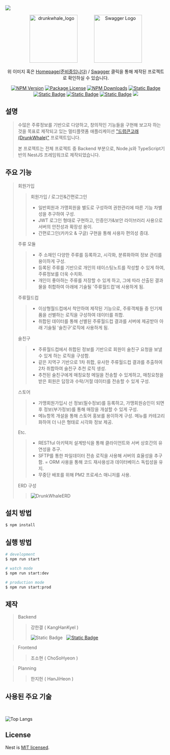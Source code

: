 <img src="https://capsule-render.vercel.app/api?type=waving&color=0:B993D6,100:8CA6DB&height=200&section=header&text=Drunk%20Whale&fontColor=f7f5f5&fontSize=55&fontAlign=71&fontAlignY=40&desc=Backend.%20madeBy%20강한결&descSize=18&descAlign=78" />

<p align="center">
  <a href="#" target="blank"><img src="https://github.com/kanghankyel/drunkwhale_project/assets/100983731/cccc5d96-122b-4fad-bae7-936c9d9d787e" width="150" alt="drunkwhale_logo" /></a>
  &nbsp;&nbsp;&nbsp;&nbsp;&nbsp;&nbsp;&nbsp;&nbsp;&nbsp;&nbsp;&nbsp;
  <a href="http://118.67.133.203:3001/swagger" target="blank"><img src="https://upload.wikimedia.org/wikipedia/commons/a/ab/Swagger-logo.png" width="150" alt="Swagger Logo" /></a>
</p>

[circleci-image]: https://img.shields.io/circleci/build/github/nestjs/nest/master?token=abc123def456
[circleci-url]: https://circleci.com/gh/nestjs/nest

  <p align="center">위 이미지 혹은 <a href="#" target="_blank">Homepage(준비중입니다)</a> / <a href="http://118.67.133.203:3001/swagger" target="_blank">Swagger</a> 클릭을 통해 제작된 프로젝트로 확인하실 수 있습니다.</p>
    <p align="center">
<a href="https://www.npmjs.com/~nestjscore" target="_blank"><img src="https://img.shields.io/npm/v/@nestjs/core.svg" alt="NPM Version" /></a>
<a href="https://www.npmjs.com/~nestjscore" target="_blank"><img src="https://img.shields.io/npm/l/@nestjs/core.svg" alt="Package License" /></a>
<a href="https://www.npmjs.com/~nestjscore" target="_blank"><img src="https://img.shields.io/npm/dm/@nestjs/common.svg" alt="NPM Downloads" /></a>
<!--<a href="https://circleci.com/gh/nestjs/nest" target="_blank"><img src="https://img.shields.io/circleci/build/github/nestjs/nest/master" alt="CircleCI" /></a>
<a href="https://coveralls.io/github/nestjs/nest?branch=master" target="_blank"><img src="https://coveralls.io/repos/github/nestjs/nest/badge.svg?branch=master#9" alt="Coverage" /></a>
<a href="https://discord.gg/G7Qnnhy" target="_blank"><img src="https://img.shields.io/badge/discord-online-brightgreen.svg" alt="Discord"/></a>
<a href="https://opencollective.com/nest#backer" target="_blank"><img src="https://opencollective.com/nest/backers/badge.svg" alt="Backers on Open Collective" /></a>
<a href="https://opencollective.com/nest#sponsor" target="_blank"><img src="https://opencollective.com/nest/sponsors/badge.svg" alt="Sponsors on Open Collective" /></a>
  <a href="https://paypal.me/kamilmysliwiec" target="_blank"><img src="https://img.shields.io/badge/Donate-PayPal-ff3f59.svg"/></a>
    <a href="https://opencollective.com/nest#sponsor"  target="_blank"><img src="https://img.shields.io/badge/Support%20us-Open%20Collective-41B883.svg" alt="Support us"></a>-->
<!--   <a href="" target="_blank"></a> -->
  <a href="" target="_blank"><img alt="Static Badge" src="https://img.shields.io/badge/Node-%23333333?logo=ts-node"></a>
  <a href="" target="_blank"><img alt="Static Badge" src="https://img.shields.io/badge/NestJS-%23E0234E?logo=nestjs"></a>
  <a href="" target="_blank"><img alt="Static Badge" src="https://img.shields.io/badge/Git-white?logo=git"></a>
  <a href="" target="_blank"><img alt="Static Badge" src="https://img.shields.io/badge/Github-red?logo=github"></a>
  <a href="" target="_blank"><img src="https://img.shields.io/badge/Swagger-222222?style=flat-square&logo=Swagger"></a>
</p>
  <!--[![Backers on Open Collective](https://opencollective.com/nest/backers/badge.svg)](https://opencollective.com/nest#backer)
  [![Sponsors on Open Collective](https://opencollective.com/nest/sponsors/badge.svg)](https://opencollective.com/nest#sponsor)-->

## 설명

> 수많은 주류정보를 기반으로 다양하고, 창의적인 기능들을 구현해 보고자 하는 것을 목표로 제작되고 있는 멀티플랫폼 애플리케이션 <a href="http://118.67.133.203:3001/swagger" target="_blank">"드렁큰고래(DrunkWhale)"</a> 프로젝트입니다.
> 
> 본 프로젝트는 전체 프로젝트 중 Backend 부분으로, Node.js와 TypeScript기반의 NestJS 프레임워크로 제작되었습니다.

## 주요 기능
> 회원가입
>> 회원가입 / 로그인&간편로그인
>> - 일반회원과 가맹회원을 별도로 구성하여 권한관리에 따른 기능 차별성을 추구하여 구성.
>> - JWT 로그인 형태로 구현하고, 인증인가&보안 라이브러리 사용으로 서버의 안전성과 확장성 용이.
>> - 간편로그인(카카오 & 구글) 구현을 통해 사용자 편의성 증대.
>> 
> 주류 모듈
>> - 주 소재인 다양한 주류를 등록하고, 시각화, 분류화하여 정보 관리를 용이하게 구성.
>> - 등록된 주류를 기반으로 개인의 테이스팅노트를 작성할 수 있게 하여, 주류정보를 더욱 수치화.
>> - 개인이 좋아하는 주류를 저장할 수 있게 하고, 그에 따라 산출된 결과물을 취합하여 아래에 기술될 '주류월드컵'에 사용하게 됨.
>> 
> 주류월드컵
>> - 이상형월드컵에서 착안하여 제작된 기능으로, 주류객체들 중 인기제품을 선별하는 로직을 구성하여 데이터를 취합.
>> - 취합된 데이터를 통해 선별된 주류월드컵 결과를 서버에 제공받아 아래 기술될 '술친구'로직에 사용하게 됨.
>> 
> 술친구
>> - 주류월드컵에서 취합된 정보를 기반으로 회원이 술친구 요청을 보낼 수 있게 하는 로직을 구성함.
>> - 같은 지역구 기반으로 1차 취합, 유사한 주류월드컵 결과를 추출하여 2차 취합하여 술친구 추천 로직 생성.
>> - 추천된 술친구에게 매칭요청 메일을 전송할 수 있게하고, 매칭요청을 받은 회원은 답장과 수락/거절 데이터를 전송할 수 있게 구성.
>>
> 스토어
>> - 가맹회원가입시 선 정보(필수정보)를 등록하고, 가맹회원승인이 되면 후 정보(부가정보)를 통해 매장을 개설할 수 있게 구성.
>> - 메뉴항목 개설을 통해 스토어 홍보를 용이하게 구성. 메뉴를 카테고리화하여 더 나은 형태로 시각화 정보 제공.
>> 
> Etc.
>> - RESTful 아키텍처 설계방식을 통해 클라이언트와 서버 상호간의 유연성을 추구.
>> - SFTP를 통한 파일데이터 전송 로직을 사용해 서버의 효율성을 추구함.
>> = ORM 사용을 통해 코드 재사용성과 데이터베이스 독립성을 유지.
>> - 무중단 배포를 위해 PM2 프로세스 매니저를 사용.
>>
> ERD 구성
>> ![DrunkWhaleERD](https://github.com/kanghankyel/drunkwhale_project/assets/100983731/816889ec-e1e6-4736-b83b-cc769d9e7b55)

## 설치 방법

```bash
$ npm install
```

## 실행 방법

```bash
# development
$ npm run start

# watch mode
$ npm run start:dev

# production mode
$ npm run start:prod
```

<!-- ## Test

```bash
# unit tests
$ npm run test

# e2e tests
$ npm run test:e2e

# test coverage
$ npm run test:cov
``` -->

## 제작

> Backend
>> 강한결 ( KangHanKyel )
>>
>> ![Static Badge](https://img.shields.io/badge/Gmail-gksruf3874%40gmaill.com-red?logo=Gmail) &nbsp;
>> [![Static Badge](https://img.shields.io/badge/Git-github.com%2Fkanghankyel-blue?logo=GitHub&link=https%3A%2F%2Fgithub.com%2Fkanghankyel)](https://github.com/kanghankyel)

> Frontend
>> 조소현 ( ChoSoHyeon )

> Planning
>> 한지헌 ( HanJiHeon )

## 사용된 주요 기술

<img src="https://img.shields.io/badge/Node.js-43853D?style=for-the-badge&logo=node.js&logoColor=white" alt="" /> &nbsp; <img src="https://img.shields.io/badge/TypeScript-007ACC?style=for-the-badge&logo=typescript&logoColor=white" alt="" /> &nbsp; <img src="https://img.shields.io/badge/MySQL-00000F?style=for-the-badge&logo=mysql&logoColor=white" alt="" /> &nbsp; <img src="https://img.shields.io/badge/GitHub-100000?style=for-the-badge&logo=github&logoColor=white" alt="" />

![Top Langs](https://github-readme-stats.vercel.app/api/top-langs/?username=kanghankyel&layout=compact&exclude_repo=KP)

## License

Nest is [MIT licensed](LICENSE).
